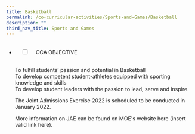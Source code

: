 ```yaml
---
title: Basketball
permalink: /co-curricular-activities/Sports-and-Games/Basketball
description: ""
third_nav_title: Sports and Games
---
```

<ul class="jekyllcodex\_accordion">  
  <li>  
    <input type="checkbox" id="accordion1">  
    <label for="accordion1">CCA OBJECTIVE </label>  
    <div>  
      <p>To fulfill students’ passion and potential in Basketball<BR>
To develop competent student-athletes equipped with sporting knowledge and skills<BR>
To develop student leaders with the passion to lead, serve and inspire.</p>  
<p>The Joint Admissions Exercise 2022 is scheduled to be conducted in January 2022.</p>  
<p>More information on JAE can be found on MOE's website here (insert valid link here).</p>  
    </div>  
	</li>

</ul>